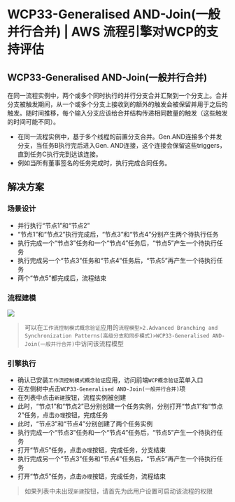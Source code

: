 # WCP33-Generalised AND-Join(一般并行合并) | AWS 流程引擎对WCP的支持评估

## WCP33-Generalised AND-Join(一般并行合并)

在同一流程实例中，两个或多个同时执行的并行分支合并汇聚到一个分支上。合并分支被触发期间，从一个或多个分支上接收到的额外的触发会被保留并用于之后的触发。随时间推移，每个输入分支应该给合并结构传递相同数量的触发（这些触发的时间可能不同）。

  * 在同一流程实例中，基于多个线程的前置分支合并。Gen.AND连接多个并发分支，当任务B执行完后进入Gen. AND连接，这个连接会保留这些triggers，直到任务C执行完到达该连接。
  * 例如当所有董事签名的任务完成时，执行完成合同任务。

## 解决方案

### 场景设计

  * 并行执行“节点1”和“节点2”
  * “节点1”和“节点2”执行完成后，“节点3”和“节点4”分别产生两个待执行任务
  * 执行完成一个“节点3”任务和一个“节点4”任务后，“节点5”产生一个待执行任务
  * 执行完成另一个“节点3”任务和“节点4”任务后，“节点5”再产生一个待执行任务
  * 两个“节点5”都完成后，流程结束

### 流程建模

![](https://docs.awspaas.com/reference-guide/aws-paas-wcp-reference-guide/part2/wcp33-process-model.png)

> 可以在`工作流控制模式概念验证`应用的`流程模型>2.Advanced Branching and Synchronization Patterns(高级分支和同步模式)>WCP33-Generalised AND-Join(一般并行合并)`中访问该流程模型

### 引擎执行

  * 确认已安装`工作流控制模式概念验证`应用，访问前端`WCP概念验证`菜单入口
  * 在左侧树中点击`WCP33-Generalised AND-Join(一般并行合并)`项
  * 在列表中点击`新建`按钮，流程实例被创建
  * 此时，“节点1”和“节点2”已分别创建一个任务实例，分别打开“节点1”和“节点2”任务，点击`办理`按钮，完成任务
  * 此时，“节点3”和“节点4”分别创建了两个任务实例
  * 执行完成一个“节点3”任务和一个“节点4”任务后，“节点5”产生一个待执行任务
  * 打开“节点5”任务，点击`办理`按钮，完成任务，分支结束
  * 执行完成另一个“节点3”任务和“节点4”任务后，“节点5”再产生一个待执行任务
  * 打开“节点5”任务，点击`办理`按钮，完成任务，流程结束

> 如果列表中未出现`新建`按钮，请首先为此用户设置可启动该流程的权限